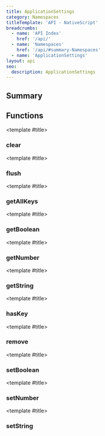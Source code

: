 ```yaml
---
title: ApplicationSettings
category: Namespaces
titleTemplate: 'API - NativeScript'
breadcrumbs:
  - name: 'API Index'
    href: '/api/'
  - name: 'Namespaces'
    href: '/api/#summary-Namespaces'
  - name: 'ApplicationSettings'
layout: api
seo:
  description: ApplicationSettings
---
```


<!-- This page is auto generated, do not edit manually. -->
<!-- Run "yarn generate:api-docs" to regenerate -->

<script setup lang="ts">
  import { provide } from "vue";
  import API_DATA from "./ApplicationSettings.data.json";
  
  provide('API_DATA', API_DATA);
</script>

<APIRefHierarchy v-once />

## <Heading ignore>Summary</Heading>

<APIRefSummary v-once />

## Functions

<div class="">

<APIRef for="925" v-once>

<template #title>

### clear

</template>

</APIRef>

</div>

<div class="">

<APIRef for="927" v-once>

<template #title>

### flush

</template>

</APIRef>

</div>

<div class="">

<APIRef for="929" v-once>

<template #title>

### getAllKeys

</template>

</APIRef>

</div>

<div class="">

<APIRef for="898" v-once>

<template #title>

### getBoolean

</template>

</APIRef>

</div>

<div class="">

<APIRef for="906" v-once>

<template #title>

### getNumber

</template>

</APIRef>

</div>

<div class="">

<APIRef for="902" v-once>

<template #title>

### getString

</template>

</APIRef>

</div>

<div class="">

<APIRef for="895" v-once>

<template #title>

### hasKey

</template>

</APIRef>

</div>

<div class="">

<APIRef for="922" v-once>

<template #title>

### remove

</template>

</APIRef>

</div>

<div class="">

<APIRef for="910" v-once>

<template #title>

### setBoolean

</template>

</APIRef>

</div>

<div class="">

<APIRef for="918" v-once>

<template #title>

### setNumber

</template>

</APIRef>

</div>

<div class="">

<APIRef for="914" v-once>

<template #title>

### setString

</template>

</APIRef>

</div>
